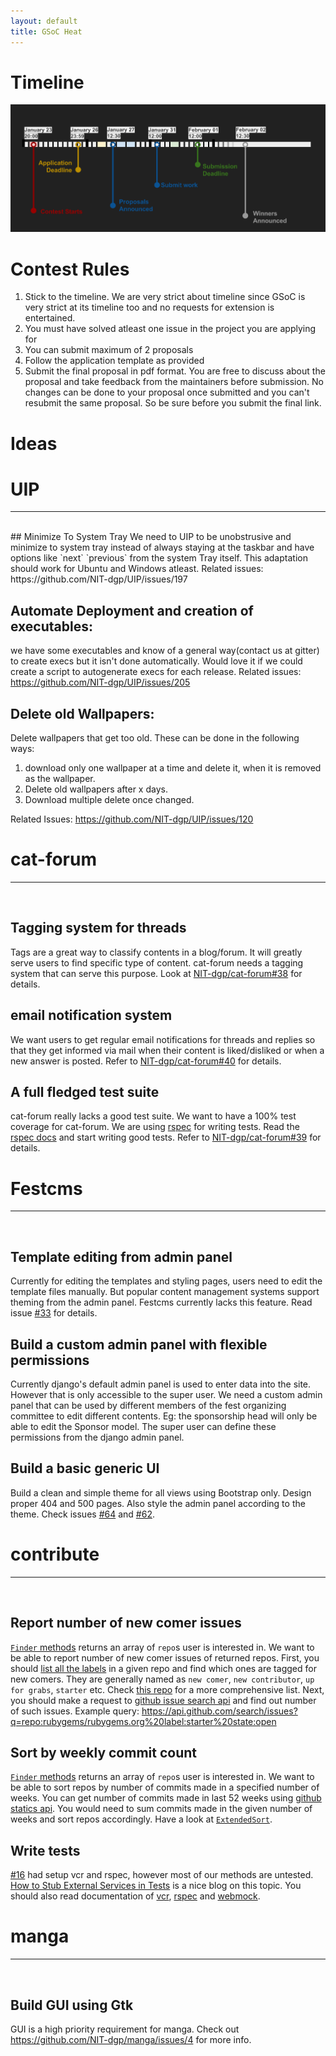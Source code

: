 ```yaml
---
layout: default
title: GSoC Heat
---
```


# **Timeline**
![image-title-here](/images/timeline.png)

# **Contest Rules**
1. Stick to the timeline. We are very strict about timeline since GSoC is very strict at its timeline too and no requests for extension is entertained.
2. You must have solved atleast one issue in the project you are applying for
3. You can submit maximum of 2 proposals
4. Follow the application template as provided
5. Submit the final proposal in pdf format. You are free to discuss about the proposal and take feedback from the maintainers before submission. No changes can be done to your proposal once submitted and you can't resubmit the same proposal. So be sure before you submit the final link.

# **Ideas**

# UIP
___
<br/>
## Minimize To System Tray
We need to UIP to be unobstrusive and minimize to system tray instead of always staying at the taskbar and have options like `next` `previous` from the system Tray itself. This adaptation should work for Ubuntu and Windows atleast.
Related issues: https://github.com/NIT-dgp/UIP/issues/197

## Automate Deployment and creation of executables:
we have some executables and know of a general way(contact us at gitter) to create execs but it isn't done automatically. Would love it if we could create a script to autogenerate execs for each release.
Related issues: https://github.com/NIT-dgp/UIP/issues/205

## Delete old Wallpapers:
Delete wallpapers that get too old. These can be done in the following ways:
1. download only one wallpaper at a time and delete it, when it is removed as the wallpaper.
2. Delete old wallpapers after x days.
3. Download multiple delete once changed.

Related Issues: https://github.com/NIT-dgp/UIP/issues/120


# cat-forum
___
<br/>

## Tagging system for threads
Tags are a great way to classify contents in a blog/forum. It will greatly serve users to find specific type of content. cat-forum needs a tagging system that can serve this purpose. Look at [NIT-dgp/cat-forum#38](https://github.com/NIT-dgp/cat-forum/issues/38) for details.

## email notification system
We want users to get regular email notifications for threads and replies so that they get informed via mail when their content is liked/disliked or when a new answer is posted. Refer to [NIT-dgp/cat-forum#40](https://github.com/NIT-dgp/cat-forum/issues/40) for details.

## A full fledged test suite
cat-forum really lacks a good test suite. We want to have a 100% test coverage for cat-forum. We are using [rspec](http://rspec.info/) for writing tests. Read the [rspec docs](http://rspec.info/documentation/) and start writing good tests. Refer to [NIT-dgp/cat-forum#39](https://github.com/NIT-dgp/cat-forum/issues/39) for details.

# Festcms
___
<br/>

## Template editing from admin panel
Currently for editing the templates and styling pages, users need to edit the template files manually. But popular content management systems support theming from the admin panel. Festcms currently lacks this feature. Read issue [#33](https://github.com/NIT-dgp/festcms/issues/33) for details.

## Build a custom admin panel with flexible permissions
Currently django's default admin panel is used to enter data into the site. However that is only accessible to the super user. We need a custom admin panel that can be used by different members of the fest organizing committee to edit different contents. Eg: the sponsorship head will only be able to edit the Sponsor model. The super user can define these permissions from the django admin panel.

## Build a basic generic UI
Build a clean and simple theme for all views using Bootstrap only. Design proper 404 and 500 pages. Also style the admin panel according to the theme. Check issues [#64](https://github.com/NIT-dgp/festcms/issues/64) and [#62](https://github.com/NIT-dgp/festcms/issues/62).


# contribute
___
<br/>

## Report number of new comer issues
[`Finder` methods](https://github.com/NIT-dgp/contribute#finding-repos) returns an array of `repo`s user is interested in. We want to be able to report number of new comer issues of returned repos. First, you should [list all the labels](https://developer.github.com/v3/issues/labels/#list-all-labels-for-this-repository) in a given repo and find which ones are tagged for new comers. They are generally named as `new comer`, `new contributor`, `up for grabs`, `starter` etc. Check [this repo](https://github.com/up-for-grabs/up-for-grabs.net/search?utf8=%E2%9C%93&q=upforgrabs&type=Code) for a more comprehensive list. Next, you should make a request to [github issue search api](https://developer.github.com/v3/search/#search-issues) and find out number of such issues. Example query: https://api.github.com/search/issues?q=repo:rubygems/rubygems.org%20label:starter%20state:open

## Sort by weekly commit count
[`Finder` methods](https://github.com/NIT-dgp/contribute#finding-repos) returns an array of `repo`s user is interested in. We want to be able to sort repos by number of commits made in a specified number of weeks. You can get number of commits made in last 52 weeks using [github statics api](https://developer.github.com/v3/repos/statistics/#get-the-weekly-commit-count-for-the-repository-owner-and-everyone-else). You would need to sum commits made in the given number of weeks and sort repos accordingly. Have a look at [`ExtendedSort`](https://github.com/NIT-dgp/contribute/blob/master/lib/contribute/extended_sort.rb).

## Write tests

[#16](https://github.com/NIT-dgp/contribute/pull/16) had setup vcr and rspec, however most of our methods are untested. [How to Stub External Services in Tests](https://robots.thoughtbot.com/how-to-stub-external-services-in-tests#) is a nice blog on this topic. You should also read documentation of [vcr](https://github.com/vcr/vcr), [rspec](https://github.com/rspec/rspec) and [webmock](https://github.com/bblimke/webmock).


# manga
___
<br/>

## Build GUI using Gtk
GUI is a high priority requirement for manga. Check out https://github.com/NIT-dgp/manga/issues/4 for more info. 
